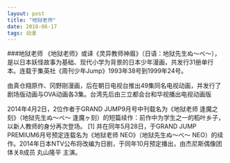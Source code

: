 ```yaml
---
layout: post
title: "地狱老师"
date: 2018-06-17
tags: 动漫  
---
```


###地狱老师
《地狱老师》或译《灵异教师神眉》（日语：地狱先生ぬ～べ～），是以日本妖怪故事为基础、现代小学为背景的日本少年漫画，共发行31册单行本。连载于集英社《周刊少年Jump》1993年38号到1999年24号。

由真仓翔原作、冈野刚漫画，后在朝日电视台推出49集同名电视动画，并发行了剧场版动画与OVA动画各3集。台湾先后由三立都会台和华视播出电视动画版

2014年4月2日，2位作者于GRAND JUMP9月号中刊载名为《地狱老师 逢魔之刻》（地狱先生ぬ～べ～ 逢魔ヶ刻）的短篇续作：前作中为学生之一的稻叶乡子，以新人教师的身分再次登场。 [1]  并在同年5月28日，于GRAND JUMP PREMIUM6月号预定连载名为《地狱老师 NEO》（地狱先生ぬ～べ～ NEO）的续作。2014年日本NTV公布将改编为日剧，于同年10月预定播出，由杰尼斯偶像团体关8成员 丸山隆平 主演。
